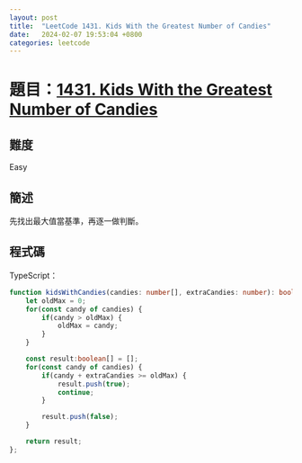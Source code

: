 ```yaml
---
layout: post
title:  "LeetCode 1431. Kids With the Greatest Number of Candies"
date:   2024-02-07 19:53:04 +0800
categories: leetcode
---
```


# 題目：[1431. Kids With the Greatest Number of Candies](https://leetcode.com/problems/kids-with-the-greatest-number-of-candies)

## 難度
Easy

## 簡述
先找出最大值當基準，再逐一做判斷。

## 程式碼
TypeScript：
```typescript
function kidsWithCandies(candies: number[], extraCandies: number): boolean[] {
    let oldMax = 0;
    for(const candy of candies) {
        if(candy > oldMax) {
            oldMax = candy;
        }
    }

    const result:boolean[] = [];
    for(const candy of candies) {
        if(candy + extraCandies >= oldMax) {
            result.push(true);
            continue;
        }

        result.push(false);
    }

    return result;
};
```
